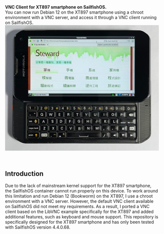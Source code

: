 **VNC Client for XT897 smartphone on SailfishOS.**  
You can now run Debian 12 on the XT897 smartphone using a chroot environment with a VNC server, and access it through a VNC client running on SailfishOS.  
![image](image/bookworm.jpg)

&nbsp;

## Introduction
Due to the lack of mainstream kernel support for the XT897 smartphone, the SailfishOS container cannot run properly on this device. To work around this limitation and run Debian 12 (Bookworm) on the XT897, I use a chroot environment with a VNC server. However, the default VNC client available on SailfishOS did not meet my requirements. As a result, I ported a VNC client based on the LibVNC example specifically for the XT897 and added additional features, such as keyboard and mouse support. This repository is specifically designed for the XT897 smartphone and has only been tested with SailfishOS version 4.4.0.68. 


